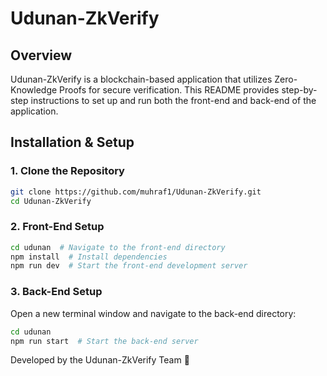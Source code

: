 

# Udunan-ZkVerify

## Overview
Udunan-ZkVerify is a blockchain-based application that utilizes Zero-Knowledge Proofs for secure verification. This README provides step-by-step instructions to set up and run both the front-end and back-end of the application.


## Installation & Setup

### 1. Clone the Repository
```sh
git clone https://github.com/muhraf1/Udunan-ZkVerify.git
cd Udunan-ZkVerify
```

### 2. Front-End Setup
```sh
cd udunan  # Navigate to the front-end directory
npm install  # Install dependencies
npm run dev  # Start the front-end development server
```

### 3. Back-End Setup
Open a new terminal window and navigate to the back-end directory:
```sh
cd udunan
npm run start  # Start the back-end server
```

Developed by the Udunan-ZkVerify Team 🚀


